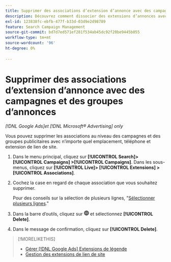 ```yaml
---
title: Supprimer des associations d’extension d’annonce avec des campagnes et des groupes d’annonces
description: Découvrez comment dissocier des extensions d’annonces avec des campagnes et des groupes d’annonces.
exl-id: 123838fc-ebfb-477f-b33d-03d9e2d98789
feature: Search Campaign Management
source-git-commit: bd7d7ed571ef281f534ab45dc92f20be9445b055
workflow-type: tm+mt
source-wordcount: '96'
ht-degree: 0%

---
```


# Supprimer des associations d’extension d’annonce avec des campagnes et des groupes d’annonces

*[!DNL Google Ads]et [!DNL Microsoft® Advertising] only*

Vous pouvez supprimer les associations au niveau des campagnes et des groupes publicitaires avec n’importe quel emplacement, téléphone et extension de lien de site.

1. Dans le menu principal, cliquez sur **[!UICONTROL Search]> [!UICONTROL Campaigns] >[!UICONTROL Campaigns]**. Dans les sous-menus, cliquez sur **[!UICONTROL Live]> [!UICONTROL Extensions] >[!UICONTROL Associations]**.

1. Cochez la case en regard de chaque association que vous souhaitez supprimer.

   Pour des conseils sur la sélection de plusieurs lignes, &quot;[Sélectionner plusieurs lignes](/help/search-social-commerce/common-tasks/navigation-editing-selection/multiple-rows-select.md).&quot;

1. Dans la barre d’outils, cliquez sur ![Plus](/help/search-social-commerce/assets/more.png "Plus") et sélectionnez **[!UICONTROL Delete]**.

1. Dans le message de confirmation, cliquez sur **[!UICONTROL Delete]**.

>[!MORELIKETHIS]
>
>* [Gérer [!DNL Google Ads] Extensions de légende](/help/search-social-commerce/campaign-management/campaigns/callout-extension-manage.md)
>* [Gestion des extensions de lien de site](sitelink-extension-manage.md)

